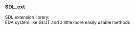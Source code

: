 ### SDL_ext
SDL extension library:  
EDA system like GLUT and a little more easily usable methods  
